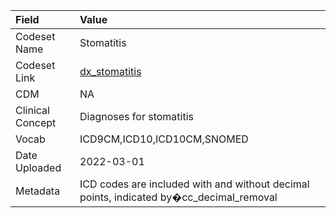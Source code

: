 |Field            |Value                                                                                   |
|:----------------|:---------------------------------------------------------------------------------------|
|Codeset Name     |Stomatitis                                                                              |
|Codeset Link     |[dx_stomatitis](https://github.com/PEDSnet/Variable-Dictionary/blob/main/conditions/dx_stomatitis.csv)|
|CDM              |NA                                                                                      |
|Clinical Concept |Diagnoses for stomatitis                                                                |
|Vocab            |ICD9CM,ICD10,ICD10CM,SNOMED                                                             |
|Date Uploaded    |2022-03-01                                                                              |
|Metadata         |ICD codes are included with and without decimal points, indicated by�cc_decimal_removal |
